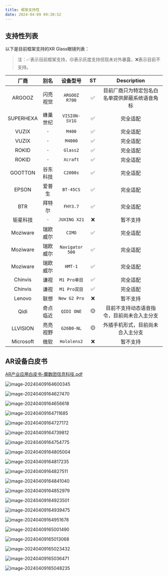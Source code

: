 ```yaml
---
title: 框架支持性
date: 2024-04-09 09:30:52
---
```


## 支持性列表

以下是目前框架支持的XR Glass眼镜列表：

> 注：✅表示目前框架支持，🟡表示灰度支持但现未对外暴露，❌表示目前不支持。

|    厂商     |  别名  |      设备型号       | ST |       Description       |
|:---------:|:----:|:---------------:|:--:|:-----------------------:|
|  ARGOOZ   | 闪亮视觉 |  `ARGOOZ R700`  | ✅  | 目前厂商只为特定包名白名单提供屏蔽系统语音角标 |
| SUPERHEXA | 蜂巢世纪 |  `VISION-SV1G`  | ✅  |          完全适配           |
|   VUZIX   | `-`  |     `M400`      | ✅  |          完全适配           |
|   VUZIX   | `-`  |     `M4000`     | ✅  |          完全适配           |
|   ROKID   | `-`  |    `Glass2`     | ✅  |          完全适配           |
|   ROKID   | `-`  |    `Xcraft`     | ✅  |          完全适配           |
|  GOOTTON  | 谷东科技 |    `C2000s`     | ✅  |          完全适配           |
|   EPSON   | 爱普生  |    `BT-45CS`    | ✅  |          完全适配           |
|    BTR    | 拜特尔  |    `FHY3.7`     | ✅  |          完全适配           |
|   钜星科技    | `-`  |  `JUXING X21`   | ❌  |          暂不支持           |
| Moziware  | 瑞欧威尔 |     `CIMO`      | ✅  |          完全适配           |
| Moziware  | 瑞欧威尔 | `Navigator 500` | ✅  |          完全适配           |
| Moziware  | 瑞欧威尔 |     `HMT-1`     | ✅  |          完全适配           |
|  Chinvis  |  谦视  |   `M1 Pro单目`    | ✅  |          完全适配           |
|  Chinvis  |  谦视  |   `M1 Pro双目`    | ✅  |          完全适配           |
|  Lenovo   |  联想  |  `New G2 Pro`   | ❌  |          暂不支持           |
|   Qidi    | 奇点临近 |   `QIDI ONE`    | 🟡 |  目前不支持动态语音指令，目前尚未合入主分支  |
| LLVISION  | 亮亮视野 |   `G26B0-NL`    | 🟡 |    外插手机形式，目前尚未合入主分支     |
| Microsoft |  微软  |   `Hololens2`   | ❌  |          暂不支持           |

## **AR设备白皮书**

[AR产业应用白皮书-魔数团信息科技.pdf](/AR产业应用白皮书-魔数团信息科技.pdf)

![image-20240409164600345](./supportive.assets/image-20240409164600345.png)

![image-20240409164627470](./supportive.assets/image-20240409164627470.png)

![image-20240409164656618](./supportive.assets/image-20240409164656618.png)

![image-20240409164711685](./supportive.assets/image-20240409164711685.png)

![image-20240409164727172](./supportive.assets/image-20240409164727172.png)

![image-20240409164739812](./supportive.assets/image-20240409164739812.png)

![image-20240409164754775](./supportive.assets/image-20240409164754775.png)

![image-20240409164805004](./supportive.assets/image-20240409164805004.png)

![image-20240409164817235](./supportive.assets/image-20240409164817235.png)

![image-20240409164827511](./supportive.assets/image-20240409164827511.png)

![image-20240409164841040](./supportive.assets/image-20240409164841040.png)

![image-20240409164852979](./supportive.assets/image-20240409164852979.png)

![image-20240409164923501](./supportive.assets/image-20240409164923501.png)

![image-20240409164939475](./supportive.assets/image-20240409164939475.png)

![image-20240409164951678](./supportive.assets/image-20240409164951678.png)

![image-20240409165001490](./supportive.assets/image-20240409165001490.png)

![image-20240409165013068](./supportive.assets/image-20240409165013068.png)

![image-20240409165023432](./supportive.assets/image-20240409165023432.png)

![image-20240409165036471](./supportive.assets/image-20240409165036471.png)

![image-20240409165048235](./supportive.assets/image-20240409165048235.png)